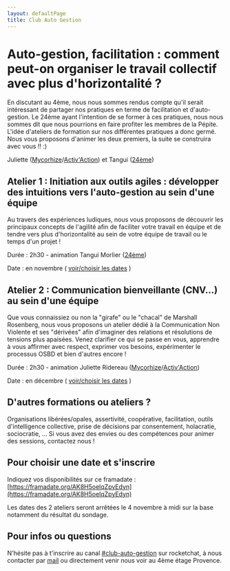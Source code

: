 ```yaml
---
layout: defaultPage
title: Club Auto Gestion
---
```


# Auto-gestion, facilitation : comment peut-on organiser le travail collectif avec plus d'horizontalité ?

En discutant au 4ème, nous nous sommes rendus compte qu'il serait intéressant de partager nos pratiques en terme de facilitation et d'auto-gestion. Le 24ème ayant l'intention de se former à ces pratiques, nous nous sommes dit que nous pourrions en faire profiter les membres de la Pépite. L'idée d'ateliers de formation sur nos différentes pratiques a donc germé. Nous vous proposons d'animer les deux premiers, la suite se construira avec vous !! :)

Juliette ([Mycorhize](https://associationmycorhize.wordpress.com/)/[Activ'Action](https://www.activaction.org/)) et Tangui ([24ème](https://24eme.fr/))

## Atelier 1 : Initiation aux outils agiles : développer des intuitions vers l'auto-gestion au sein d'une équipe

Au travers des expériences ludiques, nous vous proposons de découvrir les principaux concepts de l'agilité afin de faciliter votre travail en équipe et de tendre vers plus d'horizontalité au sein de votre équipe de travail ou le temps d'un projet !

Durée : 2h30 - animation Tangui Morlier ([24ème](https://24eme.fr/))

Date : en novembre ( [voir/choisir les dates](https://framadate.org/AK8H5oelqZpyEdyn) )

## Atelier 2 : Communication bienveillante (CNV...) au sein d'une équipe

Que vous connaissiez ou non la "girafe" ou le "chacal" de Marshall Rosenberg, nous vous proposons un atelier dédié à la Communication Non Violente et ses "dérivées" afin d'imaginer des relations et résolutions de tensions plus apaisées. Venez clarifier ce qui se passe en vous,  apprendre à vous affirmer avec respect, exprimer vos besoins, expérimenter le processus OSBD et bien d'autres encore !

Durée : 2h30 - animation Juliette Ridereau ([Mycorhize](https://associationmycorhize.wordpress.com/)/[Activ'Action](https://www.activaction.org/))

Date : en décembre ( [voir/choisir les dates](https://framadate.org/AK8H5oelqZpyEdyn) )

## D'autres formations ou ateliers ?

Organisations libérées/opales, assertivité, coopérative, facilitation, outils d'intelligence collective, prise de décisions par consentement, holacratie, sociocratie, ... Si vous avez des envies ou des compétences pour animer des sessions, contactez nous !

## Pour choisir une date et s'inscrire

Indiquez vos disponibilités sur ce framadate : [https://framadate.org/AK8H5oelqZpyEdyn](https://framadate.org/AK8H5oelqZpyEdyn)

Les dates des 2 ateliers seront arrêtées le 4 novembre à midi sur la base notamment du résultat du sondage.

## Pour infos ou questions

N'hésite pas à t'inscrire au canal [#club-auto-gestion](https://laffitte.plateau-urbain.com/channel/club-auto-gestion) sur rocketchat, à nous contacter par [mail](mailto:julietteridereau@gmail.com;tangui@tangui.eu.org?subject=club-auto-gestion) ou directement venir nous voir au 4ème étage Provence.




